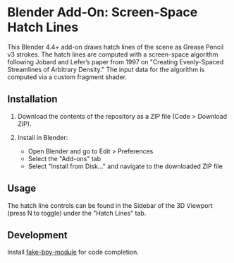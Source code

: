 # Blender Add-On: Screen-Space Hatch Lines

This Blender 4.4+ add-on draws hatch lines of the scene as Grease Pencil v3 strokes.
The hatch lines are computed with a screen-space algorithm following Jobard and Lefer’s paper from 1997 on "Creating Evenly-Spaced Streamlines of Arbitrary Density."
The input data for the algorithm is computed via a custom fragment shader.

## Installation

1. Download the contents of the repository as a ZIP file (Code > Download ZIP).

2. Install in Blender:
   - Open Blender and go to Edit > Preferences
   - Select the "Add-ons" tab
   - Select "Install from Disk..." and navigate to the downloaded ZIP file

## Usage

The hatch line controls can be found in the Sidebar of the 3D Viewport (press N to toggle) under the "Hatch Lines" tab.

## Development

Install [fake-bpy-module](https://github.com/nutti/fake-bpy-module) for code completion.
